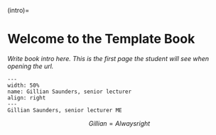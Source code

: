 (intro)=
# Welcome to the Template Book

_Write book intro here. This is the first page the student will see when opening the url._


``` {figure} figures/GillianMEdocent.jpeg
---
width: 50%
name: Gillian Saunders, senior lecturer
align: right
---
Gillian Saunders, senior lecturer ME
```

$$ Gillian = Always right $$
